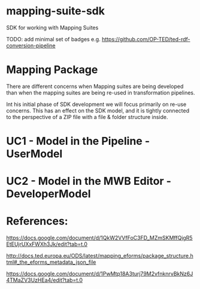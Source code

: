 # mapping-suite-sdk

SDK for working with Mapping Suites

TODO: add minimal set of badges e.g. https://github.com/OP-TED/ted-rdf-conversion-pipeline

# Mapping Package

There are different concerns when Mapping suites are being developed than when the mapping suites are being re-used in
transformation pipelines.

Int his initial phase of SDK development we will focus primarily on re-use concerns. This has an effect on the SDK
model, and it is tightly connected to the perspective of a ZIP file with a file & folder structure inside.

# UC1 - Model in the Pipeline - UserModel

# UC2 - Model in the MWB Editor - DeveloperModel

# References:

https://docs.google.com/document/d/1QkW2VVfFoC3FD_MZmSKMffQjgR5EtEUjrUXxFWXh3Jk/edit?tab=t.0

http://docs.ted.europa.eu/ODS/latest/mapping_eforms/package_structure.html#_the_eforms_metadata_json_file

https://docs.google.com/document/d/1PwMtp18A3turj79M2vfnknrvBkNz6J4TMaZV3UzHEa4/edit?tab=t.0